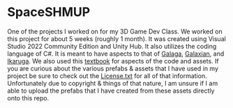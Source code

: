 # SpaceSHMUP
One of the projects I worked on for my 3D Game Dev Class. We worked on this project for about 5 weeks (roughly 1 month). It was created using Visual Studio 2022 Community Edition and Unity Hub. It also utilizes the coding language of C#. It is meant to have aspects to that of [Galaga](https://en.wikipedia.org/wiki/Galaga), [Galaxian](https://en.wikipedia.org/wiki/Galaxian), and [Ikaruga](https://en.wikipedia.org/wiki/Ikaruga). We also used this [textbook](https://www.amazon.com/Introduction-Game-Design-Prototyping-Development/dp/0134659864) for aspects of the code and assets. If you are curious about the various prefabs & assets that I have used in my project be sure to check out the [License.txt](https://github.com/Juniperistic/SpaceSHMUP/blob/main/License.txt) for all of that information. Unfortunately due to copyright & things of that nature, I am unsure if I am able to upload the prefabs that I have created from these assets directly onto this repo.
